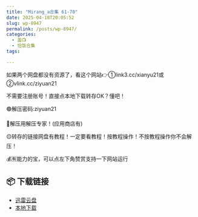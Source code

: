 ```yaml
---
title: "Mirang_a合集 61-70"
date: 2025-04-18T20:05:52
slug: wp-8947
permalink: /posts/wp-8947/
categories:
  - 盖📺
  - 恰饭合集
tags:

---
```


如果两个网盘都没有资源了，看这个网站👉①link3.cc/xianyu21或②vlink.cc/ziyuan21

不需要注册账号！直接点本地下载转存OK？懂吧！

🟢解压密码:ziyuan21

🔵解压用解压专家！(应用商店有)

🟡转存的链接网盘有教程！一定要看教程！按教程操作！不按教程操作你不会解压！

💰🈶能力的宝，可以点左下角赞赏支持一下网站运行

## 📦 下载链接
- [迅雷云盘](https://blziyuan21.com/pay-download/8947?key=5bc596651b&down_id=0)
- [本地下载](https://blziyuan21.com/pay-download/8947?key=5bc596651b&down_id=1)

